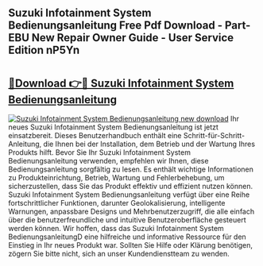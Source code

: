 ## Suzuki Infotainment System Bedienungsanleitung Free Pdf Download - Part-EBU New Repair Owner Guide - User Service Edition nP5Yn

# <h2><a href="http://df61nxa.blite.top/?on=Suzuki+Infotainment+System+Bedienungsanleitung">🔗Download 👉🔴 Suzuki Infotainment System Bedienungsanleitung</a></h2>

[![Suzuki Infotainment System Bedienungsanleitung new download](https://i.imgur.com/lujVjoI.png)](http://df61nxa.blite.top/?on=Suzuki+Infotainment+System+Bedienungsanleitung)
Ihr neues Suzuki Infotainment System Bedienungsanleitung ist jetzt einsatzbereit. Dieses Benutzerhandbuch enthält eine Schritt-für-Schritt-Anleitung, die Ihnen bei der Installation, dem Betrieb und der Wartung Ihres Produkts hilft. Bevor Sie Ihr Suzuki Infotainment System Bedienungsanleitung verwenden, empfehlen wir Ihnen, diese Bedienungsanleitung sorgfältig zu lesen. Es enthält wichtige Informationen zu Produkteinrichtung, Betrieb, Wartung und Fehlerbehebung, um sicherzustellen, dass Sie das Produkt effektiv und effizient nutzen können. Suzuki Infotainment System Bedienungsanleitung verfügt über eine Reihe fortschrittlicher Funktionen, darunter Geolokalisierung, intelligente Warnungen, anpassbare Designs und Mehrbenutzerzugriff, die alle einfach über die benutzerfreundliche und intuitive Benutzeroberfläche gesteuert werden können. Wir hoffen, dass das Suzuki Infotainment System BedienungsanleitungD eine hilfreiche und informative Ressource für den Einstieg in Ihr neues Produkt war. Sollten Sie Hilfe oder Klärung benötigen, zögern Sie bitte nicht, sich an unser Kundendienstteam zu wenden.
